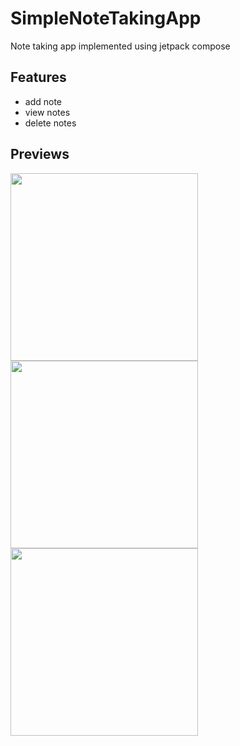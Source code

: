 # SimpleNoteTakingApp
Note taking app implemented using jetpack compose

## Features
- add note
- view notes
- delete notes

## Previews

<p float="left">
<img src="https://user-images.githubusercontent.com/37542189/184168193-34b56399-fc35-4924-b6f8-5d46e640eb53.png" width="300">
<img src="https://user-images.githubusercontent.com/37542189/184168748-78a39c5b-7df2-464d-a9ef-304ed67539e8.png" width="300">
<img src="https://user-images.githubusercontent.com/37542189/184168890-36c0ec9c-6a81-49f2-a62d-df5d1fb1e06c.png" width="300">
</p>


